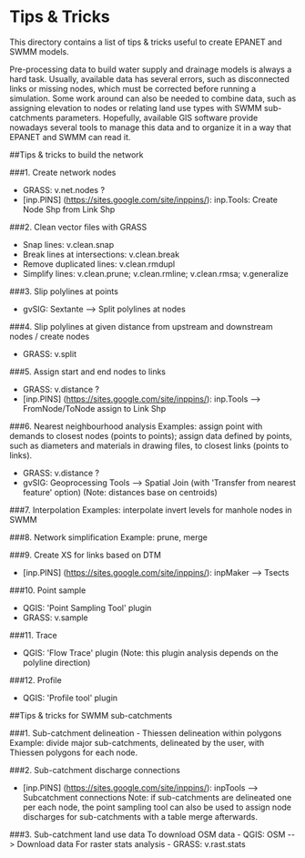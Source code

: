 Tips & Tricks
==============

This directory contains a list of tips & tricks useful to create EPANET and SWMM models. 

Pre-processing data to build water supply and drainage models is always a hard task. Usually, available data has several errors, such as disconnected links or missing nodes, which must be corrected before running a simulation. Some work around can also be needed to combine data, such as assigning elevation to nodes or relating land use types with SWMM sub-catchments parameters. Hopefully, available GIS software provide nowadays several tools to manage this data and to organize it in a way that EPANET and SWMM can read it.


##Tips & tricks to build the network

###1. Create network nodes
- GRASS: v.net.nodes ?
- [inp.PINS] (https://sites.google.com/site/inppins/): inp.Tools: Create Node Shp from Link Shp

###2. Clean vector files with GRASS
- Snap lines: v.clean.snap
- Break lines at intersections: v.clean.break
- Remove duplicated lines: v.clean.rmdupl
- Simplify lines: v.clean.prune; v.clean.rmline; v.clean.rmsa; v.generalize

###3. Slip polylines at points
- gvSIG: Sextante --> Split polylines at nodes

###4. Slip polylines at given distance from upstream and downstream nodes / create nodes
- GRASS: v.split

###5. Assign start and end nodes to links
- GRASS: v.distance ?
- [inp.PINS] (https://sites.google.com/site/inppins/): inp.Tools --> FromNode/ToNode assign to Link Shp

###6. Nearest neighbourhood analysis
Examples: assign point with demands to closest nodes (points to points); assign data defined by points, such as diameters and materials in drawing files, to closest links (points to links).
- GRASS: v.distance ?
- gvSIG: Geoprocessing Tools --> Spatial Join (with 'Transfer from nearest feature' option) (Note: distances base on centroids)

###7. Interpolation
Examples: interpolate invert levels for manhole nodes in SWMM

###8. Network simplification
Example: prune, merge

###9. Create XS for links based on DTM
- [inp.PINS] (https://sites.google.com/site/inppins/): inpMaker --> Tsects

###10. Point sample
- QGIS: 'Point Sampling Tool' plugin
- GRASS: v.sample

###11. Trace 
- QGIS: 'Flow Trace' plugin (Note: this plugin analysis depends on the polyline direction)

###12. Profile 
- QGIS: 'Profile tool' plugin


##Tips & tricks for SWMM sub-catchments

###1. Sub-catchment delineation - Thiessen delineation within polygons
Example: divide major sub-catchments, delineated by the user, with Thiessen polygons for each node.

###2. Sub-catchment discharge connections
- [inp.PINS] (https://sites.google.com/site/inppins/): inpTools --> Subcatchment connections
Note: if sub-catchments are delineated one per each node, the point sampling tool can also be used to assign node discharges for sub-catchments with a table merge afterwards.

###3. Sub-catchment land use data
To download OSM data - QGIS: OSM --> Download data
For raster stats analysis - GRASS: v.rast.stats
